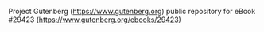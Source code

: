 Project Gutenberg (https://www.gutenberg.org) public repository for eBook #29423 (https://www.gutenberg.org/ebooks/29423)
